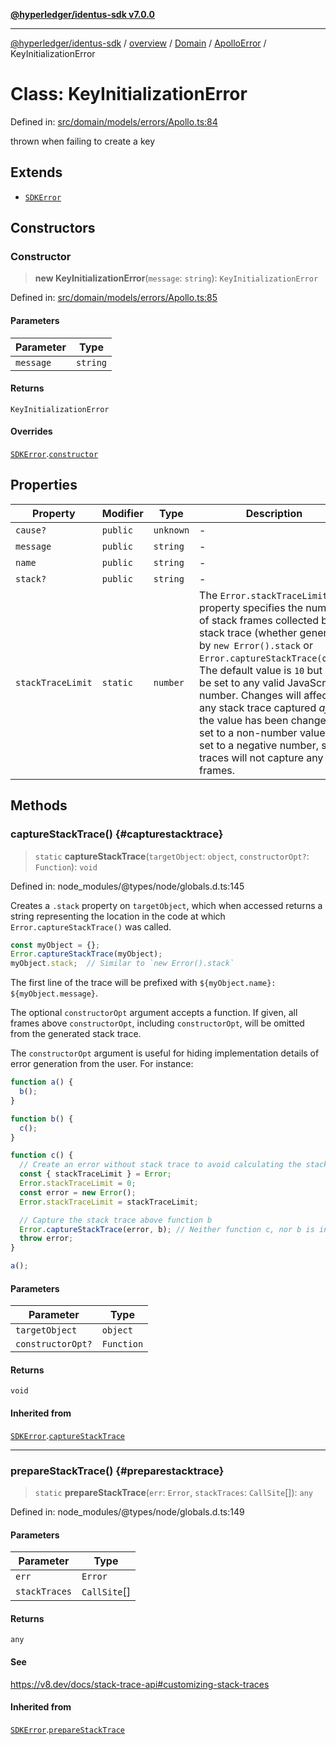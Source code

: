 [**@hyperledger/identus-sdk v7.0.0**](../../../../../../README.md)

***

[@hyperledger/identus-sdk](../../../../../../README.md) / [overview](../../../../../README.md) / [Domain](../../../README.md) / [ApolloError](../README.md) / KeyInitializationError

# Class: KeyInitializationError

Defined in: [src/domain/models/errors/Apollo.ts:84](https://github.com/hyperledger/identus-edge-agent-sdk-ts/blob/96423ee84b124a31ce63036d9d623d1cb73a13c2/src/domain/models/errors/Apollo.ts#L84)

thrown when failing to create a key

## Extends

- [`SDKError`](../../CommonError/classes/SDKError.md)

## Constructors

### Constructor

> **new KeyInitializationError**(`message`: `string`): `KeyInitializationError`

Defined in: [src/domain/models/errors/Apollo.ts:85](https://github.com/hyperledger/identus-edge-agent-sdk-ts/blob/96423ee84b124a31ce63036d9d623d1cb73a13c2/src/domain/models/errors/Apollo.ts#L85)

#### Parameters

| Parameter | Type |
| ------ | ------ |
| `message` | `string` |

#### Returns

`KeyInitializationError`

#### Overrides

[`SDKError`](../../CommonError/classes/SDKError.md).[`constructor`](../../CommonError/classes/SDKError.md#constructor)

## Properties

| Property | Modifier | Type | Description | Inherited from | Defined in |
| ------ | ------ | ------ | ------ | ------ | ------ |
| <a id="cause"></a> `cause?` | `public` | `unknown` | - | [`SDKError`](../../CommonError/classes/SDKError.md).[`cause`](../../CommonError/classes/SDKError.md#cause) | node\_modules/typescript/lib/lib.es2022.error.d.ts:26 |
| <a id="message"></a> `message` | `public` | `string` | - | [`SDKError`](../../CommonError/classes/SDKError.md).[`message`](../../CommonError/classes/SDKError.md#message) | node\_modules/typescript/lib/lib.es5.d.ts:1077 |
| <a id="name"></a> `name` | `public` | `string` | - | [`SDKError`](../../CommonError/classes/SDKError.md).[`name`](../../CommonError/classes/SDKError.md#name) | node\_modules/typescript/lib/lib.es5.d.ts:1076 |
| <a id="stack"></a> `stack?` | `public` | `string` | - | [`SDKError`](../../CommonError/classes/SDKError.md).[`stack`](../../CommonError/classes/SDKError.md#stack) | node\_modules/typescript/lib/lib.es5.d.ts:1078 |
| <a id="stacktracelimit"></a> `stackTraceLimit` | `static` | `number` | The `Error.stackTraceLimit` property specifies the number of stack frames collected by a stack trace (whether generated by `new Error().stack` or `Error.captureStackTrace(obj)`). The default value is `10` but may be set to any valid JavaScript number. Changes will affect any stack trace captured _after_ the value has been changed. If set to a non-number value, or set to a negative number, stack traces will not capture any frames. | [`SDKError`](../../CommonError/classes/SDKError.md).[`stackTraceLimit`](../../CommonError/classes/SDKError.md#stacktracelimit) | node\_modules/@types/node/globals.d.ts:161 |

## Methods

### captureStackTrace() {#capturestacktrace}

> `static` **captureStackTrace**(`targetObject`: `object`, `constructorOpt?`: `Function`): `void`

Defined in: node\_modules/@types/node/globals.d.ts:145

Creates a `.stack` property on `targetObject`, which when accessed returns
a string representing the location in the code at which
`Error.captureStackTrace()` was called.

```js
const myObject = {};
Error.captureStackTrace(myObject);
myObject.stack;  // Similar to `new Error().stack`
```

The first line of the trace will be prefixed with
`${myObject.name}: ${myObject.message}`.

The optional `constructorOpt` argument accepts a function. If given, all frames
above `constructorOpt`, including `constructorOpt`, will be omitted from the
generated stack trace.

The `constructorOpt` argument is useful for hiding implementation
details of error generation from the user. For instance:

```js
function a() {
  b();
}

function b() {
  c();
}

function c() {
  // Create an error without stack trace to avoid calculating the stack trace twice.
  const { stackTraceLimit } = Error;
  Error.stackTraceLimit = 0;
  const error = new Error();
  Error.stackTraceLimit = stackTraceLimit;

  // Capture the stack trace above function b
  Error.captureStackTrace(error, b); // Neither function c, nor b is included in the stack trace
  throw error;
}

a();
```

#### Parameters

| Parameter | Type |
| ------ | ------ |
| `targetObject` | `object` |
| `constructorOpt?` | `Function` |

#### Returns

`void`

#### Inherited from

[`SDKError`](../../CommonError/classes/SDKError.md).[`captureStackTrace`](../../CommonError/classes/SDKError.md#capturestacktrace)

***

### prepareStackTrace() {#preparestacktrace}

> `static` **prepareStackTrace**(`err`: `Error`, `stackTraces`: `CallSite`[]): `any`

Defined in: node\_modules/@types/node/globals.d.ts:149

#### Parameters

| Parameter | Type |
| ------ | ------ |
| `err` | `Error` |
| `stackTraces` | `CallSite`[] |

#### Returns

`any`

#### See

https://v8.dev/docs/stack-trace-api#customizing-stack-traces

#### Inherited from

[`SDKError`](../../CommonError/classes/SDKError.md).[`prepareStackTrace`](../../CommonError/classes/SDKError.md#preparestacktrace)
